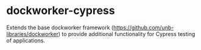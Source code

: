 # dockworker-cypress
Extends the base dockworker framework (https://github.com/unb-libraries/dockworker) to provide additional functionality for Cypress testing of applications.
